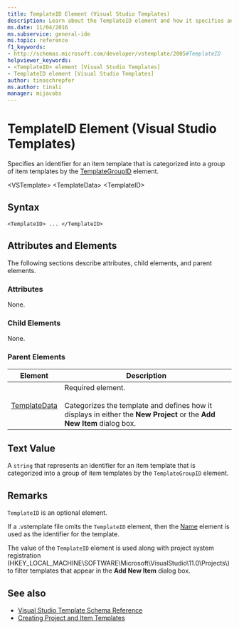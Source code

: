 ```yaml
---
title: TemplateID Element (Visual Studio Templates)
description: Learn about the TemplateID element and how it specifies an identifier for an item template that is categorized into a group of item templates by the TemplateGroupID element.
ms.date: 11/04/2016
ms.subservice: general-ide
ms.topic: reference
f1_keywords:
- http://schemas.microsoft.com/developer/vstemplate/2005#TemplateID
helpviewer_keywords:
- <TemplateID> element [Visual Studio Templates]
- TemplateID element [Visual Studio Templates]
author: tinaschrepfer
ms.author: tinali
manager: mijacobs
---
```

# TemplateID Element (Visual Studio Templates)

Specifies an identifier for an item template that is categorized into a group of item templates by the [TemplateGroupID](../extensibility/templategroupid-element-visual-studio-templates.md) element.

 \<VSTemplate>
 \<TemplateData>
 \<TemplateID>

## Syntax

```
<TemplateID> ... </TemplateID>
```

## Attributes and Elements
 The following sections describe attributes, child elements, and parent elements.

### Attributes
 None.

### Child Elements
 None.

### Parent Elements

|Element|Description|
|-------------|-----------------|
|[TemplateData](../extensibility/templatedata-element-visual-studio-templates.md)|Required element.<br /><br /> Categorizes the template and defines how it displays in either the **New Project** or the **Add New Item** dialog box.|

## Text Value
 A `string` that represents an identifier for an item template that is categorized into a group of item templates by the `TemplateGroupID` element.

## Remarks
 `TemplateID` is an optional element.

 If a .vstemplate file omits the `TemplateID` element, then the [Name](../extensibility/name-element-visual-studio-templates.md) element is used as the identifier for the template.

 The value of the `TemplateID` element is used along with project system registration (HKEY_LOCAL_MACHINE\SOFTWARE\Microsoft\VisualStudio\11.0\Projects\\) to filter templates that appear in the **Add New Item** dialog box.

## See also
- [Visual Studio Template Schema Reference](../extensibility/visual-studio-template-schema-reference.md)
- [Creating Project and Item Templates](../ide/creating-project-and-item-templates.md)

